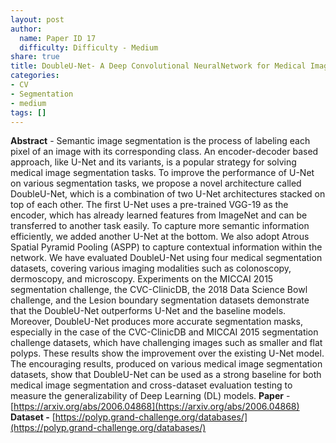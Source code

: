 ```yaml
---
layout: post
author:
  name: Paper ID 17
  difficulty: Difficulty - Medium
share: true
title: DoubleU-Net- A Deep Convolutional NeuralNetwork for Medical Image Segmentation
categories:
- CV
- Segmentation
- medium
tags: []
---
```

**Abstract** - Semantic image segmentation is the process of labeling each pixel of an image with its corresponding class. An encoder-decoder based approach, like U-Net and its variants, is a popular strategy for solving medical image segmentation tasks. To improve the performance of U-Net on various segmentation tasks, we propose a novel architecture called DoubleU-Net, which is a combination of two U-Net architectures stacked on top of each other. The first U-Net uses a pre-trained VGG-19 as the encoder, which has already learned features from ImageNet and can be transferred to another task easily. To capture more semantic information efficiently, we added another U-Net at the bottom. We also adopt Atrous Spatial Pyramid Pooling (ASPP) to capture contextual information within the network. We have evaluated DoubleU-Net using four medical segmentation datasets, covering various imaging modalities such as colonoscopy, dermoscopy, and microscopy. Experiments on the MICCAI 2015 segmentation challenge, the CVC-ClinicDB, the 2018 Data Science Bowl challenge, and the Lesion boundary segmentation datasets demonstrate that the DoubleU-Net outperforms U-Net and the baseline models. Moreover, DoubleU-Net produces more accurate segmentation masks, especially in the case of the CVC-ClinicDB and MICCAI 2015 segmentation challenge datasets, which have challenging images such as smaller and flat polyps. These results show the improvement over the existing U-Net model. The encouraging results, produced on various medical image segmentation datasets, show that DoubleU-Net can be used as a strong baseline for both medical image segmentation and cross-dataset evaluation testing to measure the generalizability of Deep Learning (DL) models.
**Paper** - [https://arxiv.org/abs/2006.04868](https://arxiv.org/abs/2006.04868)
**Dataset -** [https://polyp.grand-challenge.org/databases/](https://polyp.grand-challenge.org/databases/)
    